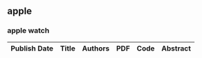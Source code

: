 
## apple

### apple watch
|Publish Date|Title|Authors|PDF|Code|Abstract|
| :---: | :---: | :---: | :---: | :---: | :---: |

